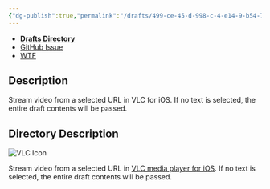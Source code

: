 ```yaml
---
{"dg-publish":true,"permalink":"/drafts/499-ce-45-d-998-c-4-e14-9-b54-7-db-568-f085-fc/","dgHomeLink":true,"dgPassFrontmatter":false}
---
```


- [**Drafts Directory**](https://directory.getdrafts.com/a/1zn)
- [GitHub Issue](https://github.com/extratone/drafts/issues/55)
- [WTF](https://davidblue.wtf/drafts/499CE45D-998C-4E14-9B54-7DB568F085FC.html)

## Description

Stream video from a selected URL in VLC for iOS. If no text is selected, the entire draft contents will be passed.

## Directory Description

![VLC Icon](https://i.snap.as/nTSMAp4t.png)

Stream video from a selected URL in [VLC media player for iOS](https://apps.apple.com/us/app/vlc-media-player/id650377962). If no text is selected, the entire draft contents will be passed.